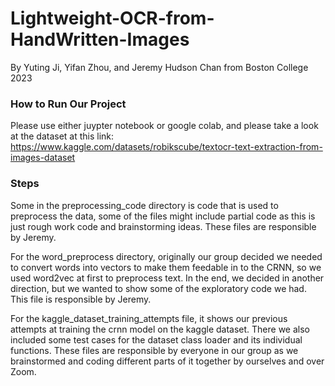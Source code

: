 # Lightweight-OCR-from-HandWritten-Images
By Yuting Ji, Yifan Zhou, and Jeremy Hudson Chan from Boston College 2023 


### How to Run Our Project
Please use either juypter notebook or google colab, and please take a look at the dataset at this link:
https://www.kaggle.com/datasets/robikscube/textocr-text-extraction-from-images-dataset

### Steps
Some in the preprocessing_code directory is code that is used to preprocess the data, some of the files might include partial code as this is just rough work code and brainstorming ideas. These files are responsible by Jeremy.

For the word_preprocess directory, originally our group decided we needed to convert words into vectors to make them feedable in to the CRNN, so we used word2vec at first to preprocess text. In the end, we decided in another direction, but we wanted to show some of the exploratory code we had. This file is responsible by Jeremy.

For the kaggle_dataset_training_attempts file, it shows our previous attempts at training the crnn model on the kaggle dataset. There we also included some test cases for the dataset class loader and its individual functions. These files are responsible by everyone in our group as we brainstormed and coding different parts of it together by ourselves and over Zoom.
